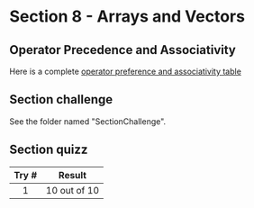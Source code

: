 # Section 8 - Arrays and Vectors <a name="section_8"></a>

## Operator Precedence and Associativity
Here is a complete [operator preference and associativity table](https://en.cppreference.com/w/cpp/language/operator_precedence)
## Section challenge <a name="section_8_challenge"></a>
See the folder named "SectionChallenge".

## Section quizz <a name="section_8_quizz"></a>
Try #  | Result
| :---:| -------
   1   |  10 out of 10
